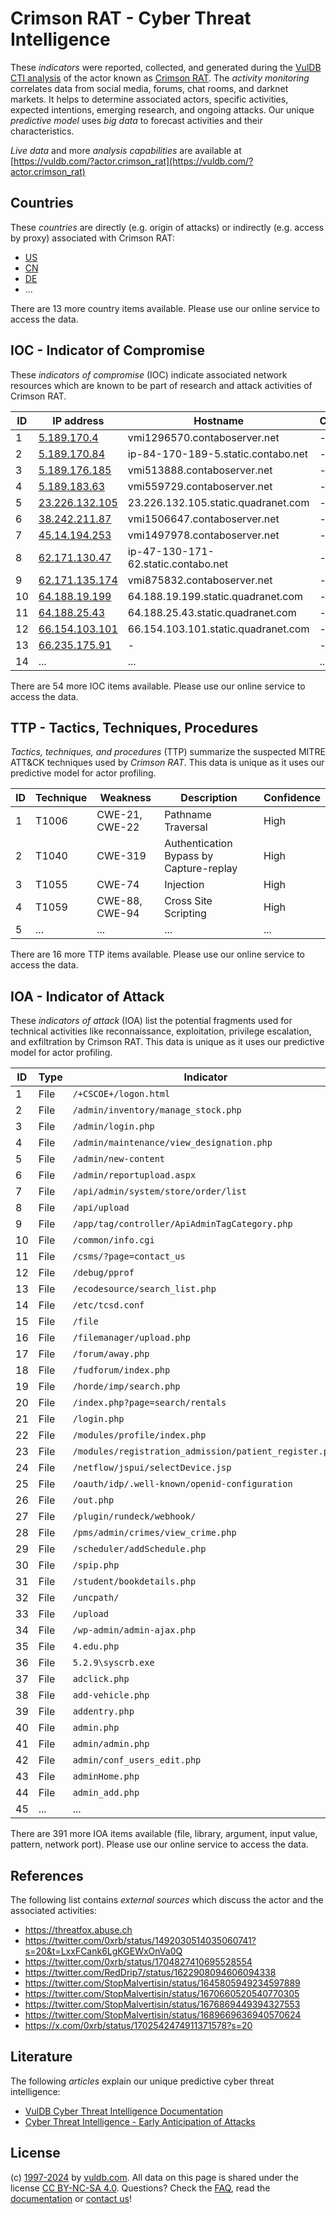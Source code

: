 # Crimson RAT - Cyber Threat Intelligence

These _indicators_ were reported, collected, and generated during the [VulDB CTI analysis](https://vuldb.com/?kb.cti) of the actor known as [Crimson RAT](https://vuldb.com/?actor.crimson_rat). The _activity monitoring_ correlates data from social media, forums, chat rooms, and darknet markets. It helps to determine associated actors, specific activities, expected intentions, emerging research, and ongoing attacks. Our unique _predictive model_ uses _big data_ to forecast activities and their characteristics.

_Live data_ and more _analysis capabilities_ are available at [https://vuldb.com/?actor.crimson_rat](https://vuldb.com/?actor.crimson_rat)

## Countries

These _countries_ are directly (e.g. origin of attacks) or indirectly (e.g. access by proxy) associated with Crimson RAT:

* [US](https://vuldb.com/?country.us)
* [CN](https://vuldb.com/?country.cn)
* [DE](https://vuldb.com/?country.de)
* ...

There are 13 more country items available. Please use our online service to access the data.

## IOC - Indicator of Compromise

These _indicators of compromise_ (IOC) indicate associated network resources which are known to be part of research and attack activities of Crimson RAT.

ID | IP address | Hostname | Campaign | Confidence
-- | ---------- | -------- | -------- | ----------
1 | [5.189.170.4](https://vuldb.com/?ip.5.189.170.4) | vmi1296570.contaboserver.net | - | High
2 | [5.189.170.84](https://vuldb.com/?ip.5.189.170.84) | ip-84-170-189-5.static.contabo.net | - | High
3 | [5.189.176.185](https://vuldb.com/?ip.5.189.176.185) | vmi513888.contaboserver.net | - | High
4 | [5.189.183.63](https://vuldb.com/?ip.5.189.183.63) | vmi559729.contaboserver.net | - | High
5 | [23.226.132.105](https://vuldb.com/?ip.23.226.132.105) | 23.226.132.105.static.quadranet.com | - | High
6 | [38.242.211.87](https://vuldb.com/?ip.38.242.211.87) | vmi1506647.contaboserver.net | - | High
7 | [45.14.194.253](https://vuldb.com/?ip.45.14.194.253) | vmi1497978.contaboserver.net | - | High
8 | [62.171.130.47](https://vuldb.com/?ip.62.171.130.47) | ip-47-130-171-62.static.contabo.net | - | High
9 | [62.171.135.174](https://vuldb.com/?ip.62.171.135.174) | vmi875832.contaboserver.net | - | High
10 | [64.188.19.199](https://vuldb.com/?ip.64.188.19.199) | 64.188.19.199.static.quadranet.com | - | High
11 | [64.188.25.43](https://vuldb.com/?ip.64.188.25.43) | 64.188.25.43.static.quadranet.com | - | High
12 | [66.154.103.101](https://vuldb.com/?ip.66.154.103.101) | 66.154.103.101.static.quadranet.com | - | High
13 | [66.235.175.91](https://vuldb.com/?ip.66.235.175.91) | - | - | High
14 | ... | ... | ... | ...

There are 54 more IOC items available. Please use our online service to access the data.

## TTP - Tactics, Techniques, Procedures

_Tactics, techniques, and procedures_ (TTP) summarize the suspected MITRE ATT&CK techniques used by _Crimson RAT_. This data is unique as it uses our predictive model for actor profiling.

ID | Technique | Weakness | Description | Confidence
-- | --------- | -------- | ----------- | ----------
1 | T1006 | CWE-21, CWE-22 | Pathname Traversal | High
2 | T1040 | CWE-319 | Authentication Bypass by Capture-replay | High
3 | T1055 | CWE-74 | Injection | High
4 | T1059 | CWE-88, CWE-94 | Cross Site Scripting | High
5 | ... | ... | ... | ...

There are 16 more TTP items available. Please use our online service to access the data.

## IOA - Indicator of Attack

These _indicators of attack_ (IOA) list the potential fragments used for technical activities like reconnaissance, exploitation, privilege escalation, and exfiltration by Crimson RAT. This data is unique as it uses our predictive model for actor profiling.

ID | Type | Indicator | Confidence
-- | ---- | --------- | ----------
1 | File | `/+CSCOE+/logon.html` | High
2 | File | `/admin/inventory/manage_stock.php` | High
3 | File | `/admin/login.php` | High
4 | File | `/admin/maintenance/view_designation.php` | High
5 | File | `/admin/new-content` | High
6 | File | `/admin/reportupload.aspx` | High
7 | File | `/api/admin/system/store/order/list` | High
8 | File | `/api/upload` | Medium
9 | File | `/app/tag/controller/ApiAdminTagCategory.php` | High
10 | File | `/common/info.cgi` | High
11 | File | `/csms/?page=contact_us` | High
12 | File | `/debug/pprof` | Medium
13 | File | `/ecodesource/search_list.php` | High
14 | File | `/etc/tcsd.conf` | High
15 | File | `/file` | Low
16 | File | `/filemanager/upload.php` | High
17 | File | `/forum/away.php` | High
18 | File | `/fudforum/index.php` | High
19 | File | `/horde/imp/search.php` | High
20 | File | `/index.php?page=search/rentals` | High
21 | File | `/login.php` | Medium
22 | File | `/modules/profile/index.php` | High
23 | File | `/modules/registration_admission/patient_register.php` | High
24 | File | `/netflow/jspui/selectDevice.jsp` | High
25 | File | `/oauth/idp/.well-known/openid-configuration` | High
26 | File | `/out.php` | Medium
27 | File | `/plugin/rundeck/webhook/` | High
28 | File | `/pms/admin/crimes/view_crime.php` | High
29 | File | `/scheduler/addSchedule.php` | High
30 | File | `/spip.php` | Medium
31 | File | `/student/bookdetails.php` | High
32 | File | `/uncpath/` | Medium
33 | File | `/upload` | Low
34 | File | `/wp-admin/admin-ajax.php` | High
35 | File | `4.edu.php` | Medium
36 | File | `5.2.9\syscrb.exe` | High
37 | File | `adclick.php` | Medium
38 | File | `add-vehicle.php` | High
39 | File | `addentry.php` | Medium
40 | File | `admin.php` | Medium
41 | File | `admin/admin.php` | High
42 | File | `admin/conf_users_edit.php` | High
43 | File | `adminHome.php` | High
44 | File | `admin_add.php` | High
45 | ... | ... | ...

There are 391 more IOA items available (file, library, argument, input value, pattern, network port). Please use our online service to access the data.

## References

The following list contains _external sources_ which discuss the actor and the associated activities:

* https://threatfox.abuse.ch
* https://twitter.com/0xrb/status/1492030514035060741?s=20&t=LxxFCank6LgKGEWxOnVa0Q
* https://twitter.com/0xrb/status/1704827410695528554
* https://twitter.com/RedDrip7/status/1622908094606094338
* https://twitter.com/StopMalvertisin/status/1645805949234597889
* https://twitter.com/StopMalvertisin/status/1670660520540770305
* https://twitter.com/StopMalvertisin/status/1676869449394327553
* https://twitter.com/StopMalvertisin/status/1689669636940570624
* https://x.com/0xrb/status/1702542474911371578?s=20

## Literature

The following _articles_ explain our unique predictive cyber threat intelligence:

* [VulDB Cyber Threat Intelligence Documentation](https://vuldb.com/?kb.cti)
* [Cyber Threat Intelligence - Early Anticipation of Attacks](https://www.scip.ch/en/?labs.20201022)

## License

(c) [1997-2024](https://vuldb.com/?kb.changelog) by [vuldb.com](https://vuldb.com/?kb.about). All data on this page is shared under the license [CC BY-NC-SA 4.0](https://creativecommons.org/licenses/by-nc-sa/4.0/). Questions? Check the [FAQ](https://vuldb.com/?kb.faq), read the [documentation](https://vuldb.com/?kb) or [contact us](https://vuldb.com/?contact)!
